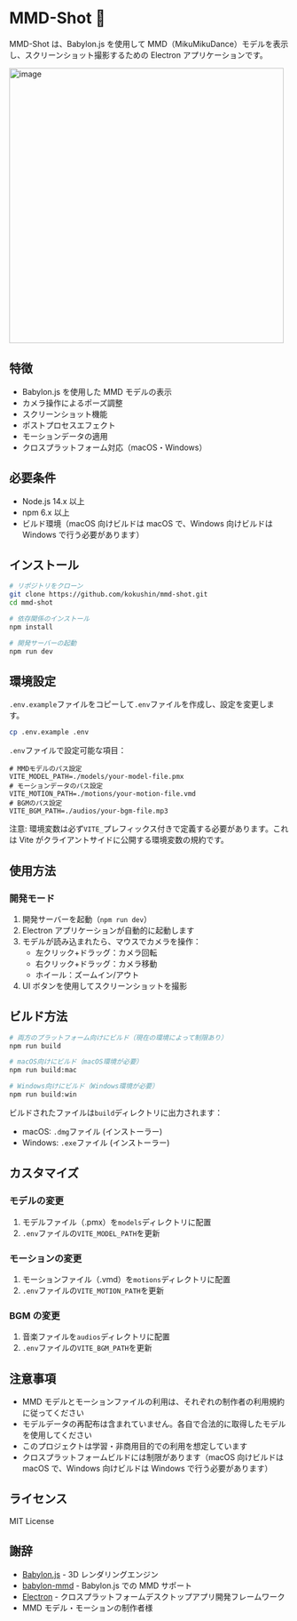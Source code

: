 # MMD-Shot 💫

MMD-Shot は、Babylon.js を使用して MMD（MikuMikuDance）モデルを表示し、スクリーンショット撮影するための Electron アプリケーションです。

<img width="495" alt="image" src="https://github.com/user-attachments/assets/fb442126-8b69-4027-8d02-c4d85f7c5f24" />

## 特徴

- Babylon.js を使用した MMD モデルの表示
- カメラ操作によるポーズ調整
- スクリーンショット機能
- ポストプロセスエフェクト
- モーションデータの適用
- クロスプラットフォーム対応（macOS・Windows）

## 必要条件

- Node.js 14.x 以上
- npm 6.x 以上
- ビルド環境（macOS 向けビルドは macOS で、Windows 向けビルドは Windows で行う必要があります）

## インストール

```bash
# リポジトリをクローン
git clone https://github.com/kokushin/mmd-shot.git
cd mmd-shot

# 依存関係のインストール
npm install

# 開発サーバーの起動
npm run dev
```

## 環境設定

`.env.example`ファイルをコピーして`.env`ファイルを作成し、設定を変更します。

```bash
cp .env.example .env
```

`.env`ファイルで設定可能な項目：

```
# MMDモデルのパス設定
VITE_MODEL_PATH=./models/your-model-file.pmx
# モーションデータのパス設定
VITE_MOTION_PATH=./motions/your-motion-file.vmd
# BGMのパス設定
VITE_BGM_PATH=./audios/your-bgm-file.mp3
```

注意: 環境変数は必ず`VITE_`プレフィックス付きで定義する必要があります。これは Vite がクライアントサイドに公開する環境変数の規約です。

## 使用方法

### 開発モード

1. 開発サーバーを起動（`npm run dev`）
2. Electron アプリケーションが自動的に起動します
3. モデルが読み込まれたら、マウスでカメラを操作：
   - 左クリック+ドラッグ：カメラ回転
   - 右クリック+ドラッグ：カメラ移動
   - ホイール：ズームイン/アウト
4. UI ボタンを使用してスクリーンショットを撮影

## ビルド方法

```bash
# 両方のプラットフォーム向けにビルド（現在の環境によって制限あり）
npm run build

# macOS向けにビルド（macOS環境が必要）
npm run build:mac

# Windows向けにビルド（Windows環境が必要）
npm run build:win
```

ビルドされたファイルは`build`ディレクトリに出力されます：

- macOS: `.dmg`ファイル (インストーラー)
- Windows: `.exe`ファイル (インストーラー)

## カスタマイズ

### モデルの変更

1. モデルファイル（.pmx）を`models`ディレクトリに配置
2. `.env`ファイルの`VITE_MODEL_PATH`を更新

### モーションの変更

1. モーションファイル（.vmd）を`motions`ディレクトリに配置
2. `.env`ファイルの`VITE_MOTION_PATH`を更新

### BGM の変更

1. 音楽ファイルを`audios`ディレクトリに配置
2. `.env`ファイルの`VITE_BGM_PATH`を更新

## 注意事項

- MMD モデルとモーションファイルの利用は、それぞれの制作者の利用規約に従ってください
- モデルデータの再配布は含まれていません。各自で合法的に取得したモデルを使用してください
- このプロジェクトは学習・非商用目的での利用を想定しています
- クロスプラットフォームビルドには制限があります（macOS 向けビルドは macOS で、Windows 向けビルドは Windows で行う必要があります）

## ライセンス

MIT License

## 謝辞

- [Babylon.js](https://www.babylonjs.com/) - 3D レンダリングエンジン
- [babylon-mmd](https://github.com/noname0310/babylon-mmd) - Babylon.js での MMD サポート
- [Electron](https://www.electronjs.org/) - クロスプラットフォームデスクトップアプリ開発フレームワーク
- MMD モデル・モーションの制作者様

